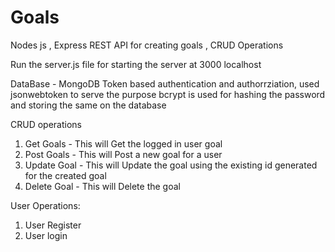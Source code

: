 # Goals
Nodes js , Express REST API for creating goals , CRUD Operations

Run the server.js file for starting the server at 3000 localhost

DataBase - MongoDB
Token based authentication and authorrziation, used jsonwebtoken to serve the purpose
bcrypt is used for hashing the password and storing the same on the database

CRUD operations

1) Get Goals - This will Get the logged in user goal
2) Post Goals - This will Post a new goal for a user
3) Update Goal - This will Update the goal using the existing id generated for the created goal
4) Delete Goal  - This will Delete the goal

User Operations:

1) User Register
2) User login



